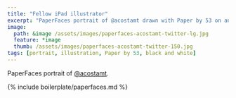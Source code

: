 ```yaml
---
title: "Fellow iPad illustrator"
excerpt: "PaperFaces portrait of @acostamt drawn with Paper by 53 on an iPad."
image: 
  path: &image /assets/images/paperfaces-acostamt-twitter-lg.jpg 
  feature: *image
  thumb: /assets/images/paperfaces-acostamt-twitter-150.jpg
tags: [portrait, illustration, Paper by 53, black and white]
---
```


PaperFaces portrait of [@acostamt](http://twitter.com/acostamt).

{% include boilerplate/paperfaces.md %}